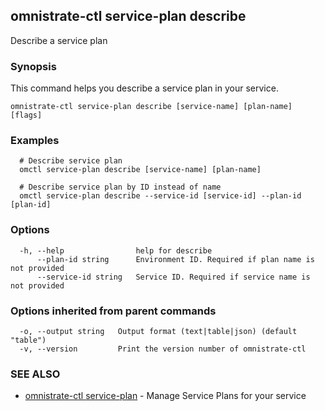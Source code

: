 ## omnistrate-ctl service-plan describe

Describe a service plan

### Synopsis

This command helps you describe a service plan in your service.

```
omnistrate-ctl service-plan describe [service-name] [plan-name] [flags]
```

### Examples

```
  # Describe service plan
  omctl service-plan describe [service-name] [plan-name]

  # Describe service plan by ID instead of name
  omctl service-plan describe --service-id [service-id] --plan-id [plan-id]
```

### Options

```
  -h, --help                help for describe
      --plan-id string      Environment ID. Required if plan name is not provided
      --service-id string   Service ID. Required if service name is not provided
```

### Options inherited from parent commands

```
  -o, --output string   Output format (text|table|json) (default "table")
  -v, --version         Print the version number of omnistrate-ctl
```

### SEE ALSO

* [omnistrate-ctl service-plan](omnistrate-ctl_service-plan.md)	 - Manage Service Plans for your service

